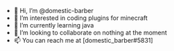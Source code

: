 - 👋 Hi, I’m @domestic-barber
- 👀 I’m interested in coding plugins for minecraft
- 🌱 I’m currently learning java
- 💞️ I’m looking to collaborate on nothing at the moment
- 📫 You can reach me at [domestic_barber#5831]

<!---
domestic-barber/domestic-barber is a ✨ special ✨ repository because its `README.md` (this file) appears on your GitHub profile.
You can click the Preview link to take a look at your changes.
--->
